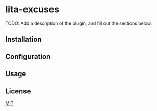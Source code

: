# lita-excuses

TODO: Add a description of the plugin, and fill out the sections below.

## Installation

## Configuration

## Usage

## License

[MIT](http://opensource.org/licenses/MIT)
